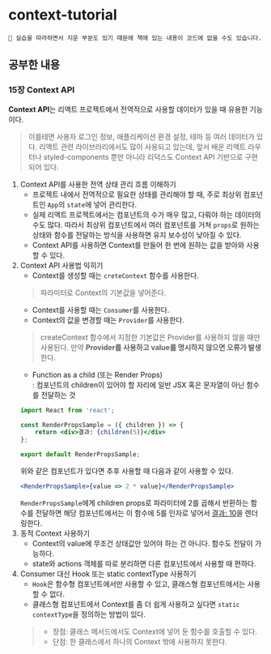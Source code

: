# context-tutorial

```
🤟 실습을 따라하면서 지운 부분도 있기 때문에 책에 있는 내용이 코드에 없을 수도 있습니다.
```

## 공부한 내용
### 15장 Context API
**Context API**는 리액트 프로젝트에서 전역적으로 사용할 데이터가 있을 때 유용한 기능이다.<br>
> 이를테면 사용자 로그인 정보, 애플리케이션 환경 설정, 테마 등 여러 데이터가 있다.
리액트 관련 라이브러리에서도 많이 사용되고 있는데, 앞서 배운 리액트 라우터나 styled-components 뿐만 아니라 리덕스도 Context API 기반으로 구현되어 있다.

1. Context API를 사용한 전역 상태 관리 흐름 이해하기
    - 프로젝트 내에서 전역적으로 필요한 상태를 관리해야 할 때, 주로 최상위 컴포넌트인 `App`의 `state`에 넣어 관리한다.
    - 실제 리액트 프로젝트에서는 컴포넌트의 수가 매우 많고, 다뤄야 하는 데이터의 수도 많다. 따라서 최상위 컴포넌트에서 여러 컴포넌트를 거쳐 `props`로 원하는 상태와 함수를 전달하는 방식을 사용하면 유지 보수성이 낮아질 수 있다.
    - Context API를 사용하면 Context를 만들어 한 번에 원하는 값을 받아와 사용할 수 있다.
2. Context API 사용법 익히기
    - Context를 생성할 때는 `creteContext` 함수를 사용한다.
    > 파라미터로 Context의 기본값을 넣어준다.
    - Context를 사용할 때는 `Consumer`를 사용한다.
    - Context의 값을 변경할 때는 `Provider`를 사용한다.
    > createContext 함수에서 지정한 기본값은 Provider를 사용하지 않을 때만 사용된다. 만약 **Provider를 사용하고 value를 명시하지 않으면 오류가 발생**한다.
    - Function as a child (또는 Render Props)<br>
    : 컴포넌트의 children이 있어야 할 자리에 일반 JSX 혹은 문자열이 아닌 함수를 전달하는 것
    ```jsx
    import React from 'react';

    const RenderPropsSample = ({ children }) => {
        return <div>결과: {children(5)}</div>
    };

    export default RenderPropsSample;
    ```
    위와 같은 컴포넌트가 있다면 추후 사용할 때 다음과 같이 사용할 수 있다.
    ```jsx
    <RenderPropsSample>{value => 2 * value}</RenderPropsSample>
    ```
    `RenderPropsSample`에게 children props로 파라미터에 2를 곱해서 반환하는 함수를 전달하면 해당 컴포넌트에서는 이 함수에 5를 인자로 넣어서 <u>결과: 10</u>을 렌더링한다.
3. 동적 Context 사용하기
    - Context의 value에 무조건 상태값만 있어야 하는 건 아니다. 함수도 전달이 가능하다.
    - state와 actions 객체를 따로 분리하면 다른 컴포넌트에서 사용할 때 편하다.
4. Consumer 대신 Hook 또는 static contextType 사용하기
    - `Hook`은 함수형 컴포넌트에서만 사용할 수 있고, 클래스형 컴포넌트에서는 사용할 수 없다.
    - 클래스형 컴포넌트에서 Context를 좀 더 쉽게 사용하고 싶다면 `static contextType`을 정의하는 방법이 있다.
    >- 장점: 클래스 메서드에서도 Context에 넣어 둔 함수를 호출할 수 있다.
    >- 단점: 한 클래스에서 하나의 Context 밖에 사용하지 못한다.